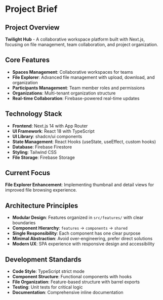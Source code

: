 # Project Brief

## Project Overview
**Twilight Hub** - A collaborative workspace platform built with Next.js, focusing on file management, team collaboration, and project organization.

## Core Features
- **Spaces Management**: Collaborative workspaces for teams
- **File Explorer**: Advanced file management with upload, download, and organization
- **Participants Management**: Team member roles and permissions
- **Organizations**: Multi-tenant organization structure
- **Real-time Collaboration**: Firebase-powered real-time updates

## Technology Stack
- **Frontend**: Next.js 14 with App Router
- **UI Framework**: React 18 with TypeScript
- **UI Library**: shadcn/ui components
- **State Management**: React Hooks (useState, useEffect, custom hooks)
- **Database**: Firebase Firestore
- **Styling**: Tailwind CSS
- **File Storage**: Firebase Storage

## Current Focus
**File Explorer Enhancement**: Implementing thumbnail and detail views for improved file browsing experience.

## Architecture Principles
- **Modular Design**: Features organized in `src/features/` with clear boundaries
- **Component Hierarchy**: `features` → `components` → `shared`
- **Single Responsibility**: Each component has one clear purpose
- **Minimal Abstraction**: Avoid over-engineering, prefer direct solutions
- **Modern UX**: SPA experience with responsive design and accessibility

## Development Standards
- **Code Style**: TypeScript strict mode
- **Component Structure**: Functional components with hooks
- **File Organization**: Feature-based structure with barrel exports
- **Testing**: Unit tests for critical logic
- **Documentation**: Comprehensive inline documentation

